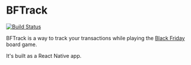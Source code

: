 BFTrack
=====================

[![Build Status](https://travis-ci.org/claydiffrient/bftrack.svg?branch=master)](https://travis-ci.org/claydiffrient/bftrack)

BFTrack is a way to track your transactions while playing the [Black Friday](https://boardgamegeek.com/boardgame/39242/black-friday) board game.

It's built as a React Native app.
